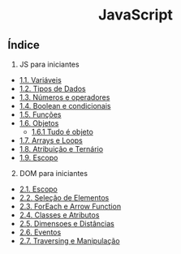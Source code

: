 <div align="center">

# JavaScript

</div>

## Índice
1. JS para iniciantes
- [1.1. Variáveis](/src/1.%20JS-para-iniciantes/1.1.%20variaveis/script.js)
- [1.2. Tipos de Dados](/src//1.%20JS-para-iniciantes//1.2.%20tipos-de-dados//script.js)
- [1.3. Números e operadores](/src/1.%20JS-para-iniciantes/1.3.%20numeros-e-operadores/script.js)
- [1.4. Boolean e condicionais](/src/1.%20JS-para-iniciantes/1.4.%20boolean-e-condicionais/)
- [1.5. Funções](/src/1.%20JS-para-iniciantes/1.5.%20funcoes/script.js)
- [1.6. Objetos](/src/1.%20JS-para-iniciantes/1.6.%20objetos/script.js)
  - [1.6.1 Tudo é objeto](/src/1.%20JS-para-iniciantes/1.6.%20objetos/1.6.%201.%20tudo-e-objeto//script.js)
- [1.7. Arrays e Loops](/src/1.%20JS-para-iniciantes/1.7.%20arrays-e-loops/script.js)
- [1.8. Atribuição e Ternário](/src/1.%20JS-para-iniciantes/1.8.%20atribuicao-e-ternario/script.js)
- [1.9. Escopo](/src/1.%20JS-para-iniciantes/1.9.%20escopo/script.js)

2. DOM para iniciantes
- [2.1. Escopo](/src/2.%20DOM-para-iniciantes/2.1.%20o-que-e-o-dom/script.js)
- [2.2. Seleção de Elementos](/src/2.%20DOM-para-iniciantes/2.2.%20selecao-de-elementos/script.js)
- [2.3. ForEach e Arrow Function](/src/2.%20DOM-para-iniciantes/2.3.%20foreach-e-arrow-function/script.js)
- [2.4. Classes e Atributos](/src/2.%20DOM-para-iniciantes/2.4.%20classes-e-atributos/script.js)
- [2.5. Dimensoes e Distâncias](/src/2.%20DOM-para-iniciantes/2.5.%20dimensoes-e-distancias/)
- [2.6. Eventos](/src/2.%20DOM-para-iniciantes/2.6.%20eventos/script.js)
- [2.7. Traversing e Manipulação](/src/2.%20DOM-para-iniciantes/2.7.%20traversing-e-manipulacao/script.js)